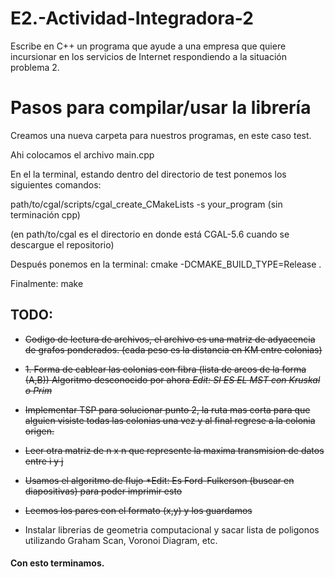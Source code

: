 # E2.-Actividad-Integradora-2
Escribe en C++ un programa que ayude a una empresa que quiere incursionar en los servicios de Internet respondiendo a la situación problema 2.



# Pasos para compilar/usar la librería 
Creamos una nueva carpeta para nuestros programas,
en este caso test.

Ahi colocamos el archivo main.cpp

En el la terminal, estando dentro del directorio de test ponemos los siguientes comandos:

path/to/cgal/scripts/cgal_create_CMakeLists -s your_program (sin terminación cpp)

(en path/to/cgal es el directorio en donde está CGAL-5.6 cuando se descargue 
el repositorio)

Después ponemos en la terminal: cmake -DCMAKE_BUILD_TYPE=Release .

Finalmente: make




## TODO:
* ~~Codigo de lectura de archivos, el archivo es una matriz de adyacencia de grafos ponderados. (cada peso es la distancia en KM entre colonias)~~

* ~~1. Forma de cablear las colonias con fibra (lista de arcos de la forma (A,B)) ~~Algoritmo desconocido por ahora~~ *Edit: SI ES EL MST con Kruskal o Prim*~~
  
* ~~Implementar TSP para solucionar punto 2, la ruta mas corta para que alguien visiste todas las colonias una vez y al final regrese a la colonia origen.~~

* ~~Leer otra matriz de n x n que represente la maxima transmision de datos entre i y j~~

* ~~Usamos el algoritmo de flujo *Edit: Es Ford-Fulkerson (buscar en diapositivas) para poder imprimir esto~~

* ~~Leemos los pares con el formato (x,y) y los guardamos~~

* Instalar librerias de geometria computacional y sacar lista de poligonos utilizando Graham Scan, Voronoi Diagram, etc.

#### Con esto terminamos.


